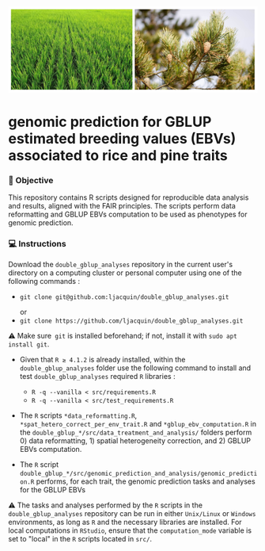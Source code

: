 [<img src="img/rice_pine.png" width="1000"/>]()

# genomic prediction for GBLUP estimated breeding values (EBVs) associated to rice and pine traits

### 🎯 Objective

This repository contains R scripts designed for reproducible data analysis and results, aligned with the FAIR principles. The scripts perform data reformatting and GBLUP EBVs computation to be used as phenotypes for genomic prediction.

### 💻 Instructions

Download the ```double_gblup_analyses``` repository in the current user's directory on a computing cluster or personal computer using one of the following commands :

  *  ```git clone git@github.com:ljacquin/double_gblup_analyses.git``` <p> </p>
    or
  * ```git clone https://github.com/ljacquin/double_gblup_analyses.git``` 
  <p> </p>
  
  ⚠️ Make sure``` git``` is installed beforehand; if not, install it with ```sudo apt install git```.
  <p> </p>

* Given that ```R ≥ 4.1.2``` is already installed, within the ```double_gblup_analyses``` folder use the following command to install and test ```double_gblup_analyses``` required ```R``` libraries : 

  * ```R -q --vanilla < src/requirements.R```
  * ```R -q --vanilla < src/test_requirements.R```
  <p> </p>
  
* The ```R``` scripts ```*data_reformatting.R```, ```*spat_hetero_correct_per_env_trait.R``` and ```*gblup_ebv_computation.R``` in the ```double_gblup_*/src/data_treatment_and_analysis/``` folders 
perform 0) data reformatting, 1) spatial heterogeneity correction, and 2) GBLUP EBVs computation.

* The ```R``` script ```double_gblup_*/src/genomic_prediction_and_analysis/genomic_prediction.R``` performs, for each trait, the genomic prediction tasks and analyses for the GBLUP EBVs

⚠️ The tasks and analyses performed by the ```R``` scripts in the ```double_gblup_analyses``` repository can be run in either ```Unix/Linux``` or ```Windows``` environments, as long as ```R``` and the necessary libraries are installed. For local computations in ```RStudio```, ensure that the ```computation_mode``` variable is set to "local" in the ```R``` scripts located in ```src/```.


